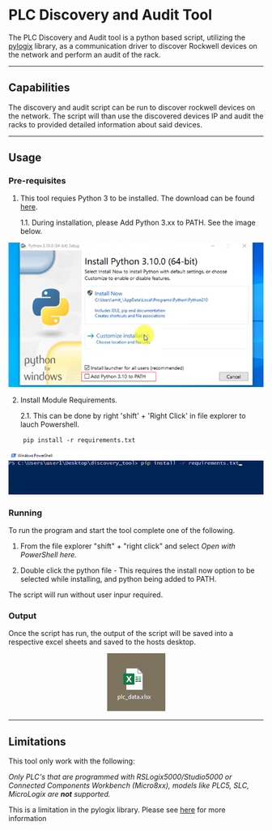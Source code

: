 # PLC Discovery and Audit Tool

The PLC Discovery and Audit tool is a python based script, utilizing the [pylogix](https://github.com/dmroeder/pylogix) library, as a communication driver to discover Rockwell devices on the network and perform an audit of the rack. 

-----

## Capabilities

The discovery and audit script can be run to discover rockwell devices on the network. The script will than use the discovered devices IP and audit the racks to provided detailed information about said devices. 

-----

## Usage

### Pre-requisites

1. This tool requies Python 3 to be installed. The download can be found [here](https://www.python.org/downloads/). 
    
    1.1. During installation, please Add Python 3.xx to PATH. See the image below. 

![](images/Add_To_Path.png)

2. Install Module Requirements. 
    
    2.1. This can be done by right 'shift' + 'Right Click' in file explorer to lauch Powershell.

```console
    pip install -r requirements.txt
```
![](images/python_requirements.png)
    
### Running
To run the program and start the tool complete one of the following. 
    
1. From the file explorer "shift" + "right click" and select <i> Open with PowerShell here.</i>
    
2. Double click the python file - This requires the install now option to be selected while installing, and python being added to PATH. 

The script will run without user inpur required.

### Output
Once the script has run, the output of the script will be saved into a respective excel sheets and saved to the hosts desktop. 

<div style="text-align: center;">

![](images/excel_file.png)

</div>

-----

## Limitations
This tool only work with the following:

<i>Only PLC's that are programmed with RSLogix5000/Studio5000 or Connected Components Workbench (Micro8xx), models like PLC5, SLC, MicroLogix are <b>not</b> supported.</i>

This is a limitation in the pylogix library. Please see [here](https://github.com/dmroeder/pylogix) for more information
